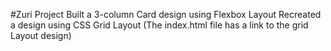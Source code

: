 #Zuri Project
Built a 3-column Card design using Flexbox Layout
Recreated a design using CSS Grid Layout (The index.html file has a link to the grid Layout design)